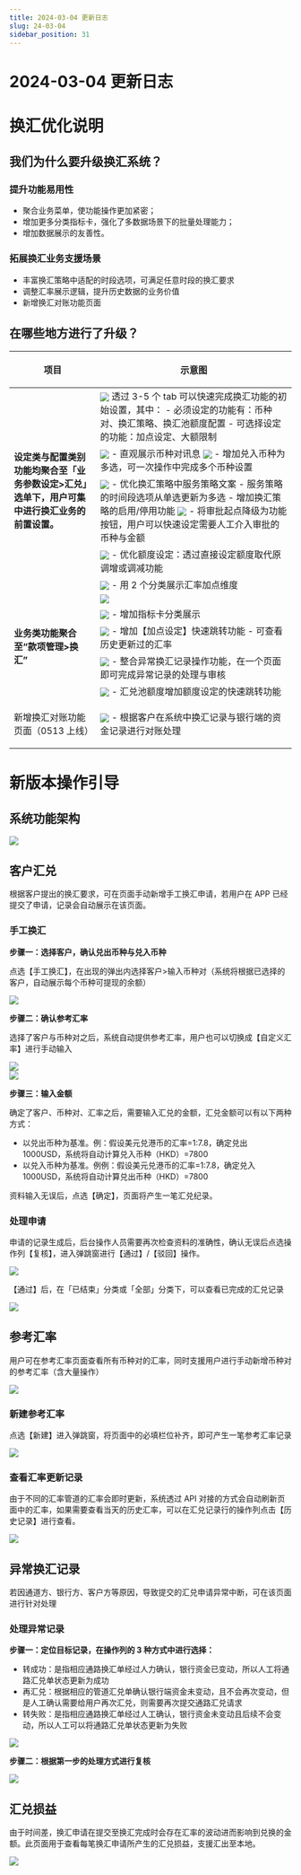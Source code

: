 ```yaml
---
title: 2024-03-04 更新日志
slug: 24-03-04
sidebar_position: 31
---
```



# 2024-03-04 更新日志

# 换汇优化说明

## 我们为什么要升级换汇系统？

### 提升功能易用性

- 聚合业务菜单，使功能操作更加紧密；
- 增加更多分类指标卡，强化了多数据场景下的批量处理能力；
- 增加数据展示的友善性。

### 拓展换汇业务支援场景

- 丰富换汇策略中适配的时段选项，可满足任意时段的换汇要求
- 调整汇率展示逻辑，提升历史数据的业务价值
- 新增换汇对账功能页面

## 在哪些地方进行了升级？

<table header_row="1">
<colgroup>
<col width="255"/>
<col width="726"/>
</colgroup>
<thead>
<tr><th><p>项目</p></th><th><p>示意图</p></th></tr>
</thead>
<tbody>
<tr><td rowspan="5"><p><b>设定类与配置类别功能均聚合至「业务参数设定&gt;汇兑」选单下，用户可集中进行换汇业务的前置设置。</b></p></td><td><img src="/assets/Vpt9bDz6XoV1FGxLgHXcySTSnJf.png" src-width="2870" src-height="1258" align="center"/>
透过 3-5 个 tab 可以快速完成换汇功能的初始设置，其中：
- 必须设定的功能有：币种对、换汇策略、换汇池额度配置
- 可选择设定的功能：加点设定、大额限制</td></tr>
<tr><td><img src="/assets/VuyjbzienoArsgxFPhrc4BqWn7e.png" src-width="2860" src-height="1324" align="center"/>
- 直观展示币种对讯息
<img src="/assets/AgjubHOD0o9s6Gxp4rjcIa9DnMd.png" src-width="2858" src-height="1294" align="center"/>
- 增加兑入币种为多选，可一次操作中完成多个币种设置</td></tr>
<tr><td><img src="/assets/Oy8dbRMxJoui0ExEYlCcsDPdnAf.gif" src-width="2116" src-height="980" align="center"/>
- 优化换汇策略中服务策略文案
- 服务策略的时间段选项从单选更新为多选
- 增加换汇策略的启用/停用功能
<img src="/assets/Q39GbopaJopjtRxAHCGcoujtnBf.png" src-width="2864" src-height="1316" align="center"/>
- 将审批起点降级为功能按钮，用户可以快速设定需要人工介入审批的币种与金额</td></tr>
<tr><td><img src="/assets/MWKVbo6jeoDf4IxDbsScm6Mcnkc.gif" src-width="2170" src-height="956" align="center"/>
- 优化额度设定：透过直接设定额度取代原调增或调减功能</td></tr>
<tr><td><img src="/assets/WqevbRd5CoiG2YxCU8EcWmQCnse.gif" src-width="2126" src-height="976" align="center"/>
- 用 2 个分类展示汇率加点维度</td></tr>
<tr><td rowspan="5"><p><b>业务类功能聚合至“款项管理&gt;换汇”</b></p></td><td><img src="/assets/KqmdbEK2yoZVRKxDvOacg6yfnNh.png" src-width="2852" src-height="1328" align="center"/></td></tr>
<tr><td><img src="/assets/WRCObptbFooDhuxMKi6cthHtnKf.png" src-width="2870" src-height="1322" align="center"/>
- 增加指标卡分类展示</td></tr>
<tr><td><img src="/assets/YBHXb0dQoodH4sx27W9csoGwnDd.gif" src-width="2132" src-height="974" align="center"/>
- 增加【加点设定】快速跳转功能
- 可查看历史更新过的汇率</td></tr>
<tr><td><img src="/assets/M4k6bwSQioMidtxlAA7cVH30nMh.png" src-width="2370" src-height="1196" align="center"/>
- 整合异常换汇记录操作功能，在一个页面即可完成异常记录的处理与审核</td></tr>
<tr><td><img src="/assets/QJG3blcwuoRlGQx9fP8ctZP8nzx.gif" src-width="2118" src-height="978" align="center"/>
- 汇兑池额度增加额度设定的快速跳转功能</td></tr>
<tr><td><p>新增换汇对账功能页面（0513 上线）</p></td><td><img src="/assets/C4DAbSkGjoJJkAxr6dlcdb8Pn3e.png" src-width="2352" src-height="1166" align="center"/>
- 根据客户在系统中换汇记录与银行端的资金记录进行对账处理</td></tr>
</tbody>
</table>

## 
## 
# 新版本操作引导

## 系统功能架构

<img src="/assets/DduYwgsglhCrW6bfjtvcU9xxnpf-board.png"/>

## 客户汇兑

根据客户提出的换汇要求，可在页面手动新增手工换汇申请，若用户在 APP 已经提交了申请，记录会自动展示在该页面。

### 手工换汇

<b>步骤一：选择客户，确认兑出币种与兑入币种</b>

点选【手工换汇】，在出现的弹出内选择客户&gt;输入币种对（系统将根据已选择的客户，自动展示每个币种可提现的余额）

<img src="/assets/Kq7xb4n8eoQIkxxKiGVcuXJ4nCc.png" src-width="3830" src-height="1854" align="center"/>

<b>步骤二：确认参考汇率</b>

选择了客户与币种对之后，系统自动提供参考汇率，用户也可以切换成【自定义汇率】进行手动输入

<div class="flex gap-3 columns-2" column-size="2">
<div class="w-[50%]" width-ratio="50">
<img src="/assets/M6jybjwk8oTi5vxsQDxcAdt1n4g.png" src-width="3328" src-height="1772" align="center"/>
</div>
<div class="w-[50%]" width-ratio="50">
<img src="/assets/TZU0bfegKozjzaxHyXtclUqWndd.png" src-width="3322" src-height="1776" align="center"/>
</div>
</div>

<b>步骤三：输入金额</b>

确定了客户、币种对、汇率之后，需要输入汇兑的金额，汇兑金额可以有以下两种方式：

- 以兑出币种为基准。例：假设美元兑港币的汇率=1:7.8，确定兑出 1000USD，系统将自动计算兑入币种（HKD）=7800
- 以兑入币种为基准。例例：假设美元兑港币的汇率=1:7.8，确定兑入 1000USD，系统将自动计算兑出币种（HKD）=7800

资料输入无误后，点选【确定】，页面将产生一笔汇兑纪录。

### 处理申请

申请的记录生成后，后台操作人员需要再次检查资料的准确性，确认无误后点选操作列【复核】，进入弹跳窗进行【通过】/【驳回】操作。

<img src="/assets/V8jubkYfjoZ9gGxVs1McxfCwnzb.png" src-width="3828" src-height="1858" align="center"/>

【通过】后，在「已结束」分类或「全部」分类下，可以查看已完成的汇兑记录

<img src="/assets/EwpabJxeBoPDePx6qZVctFSnn5c.png" src-width="3314" src-height="1052" align="center"/>

## 参考汇率

用户可在参考汇率页面查看所有币种对的汇率，同时支援用户进行手动新增币种对的参考汇率（含大量操作）

<img src="/assets/O5labPB5Fo6wIzxT8Cdc4ZSVnbg.png" src-width="3836" src-height="1860" align="center"/>

### 新建参考汇率

点选【新建】进入弹跳窗，将页面中的必填栏位补齐，即可产生一笔参考汇率记录

<img src="/assets/FddhbcyQJoPBusxbVkrcC9f5n0b.png" src-width="3828" src-height="1864" align="center"/>

### 查看汇率更新记录

由于不同的汇率管道的汇率会即时更新，系统透过 API 对接的方式会自动刷新页面中的汇率，如果需要查看当天的历史汇率，可以在汇兑记录行的操作列点击【历史记录】进行查看。

<img src="/assets/JUAIb26IOoJPp8xdgFlcDLvyn7e.png" src-width="3322" src-height="1770" align="center"/>

## 异常换汇记录

若因通道方、银行方、客户方等原因，导致提交的汇兑申请异常中断，可在该页面进行针对处理

### 处理异常记录

<b>步骤一：定位目标记录，在操作列的 3 种方式中进行选择：</b>

- 转成功：是指相应通路换汇单经过人力确认，银行资金已变动，所以人工将通路汇兑单状态更新为成功
- 再汇兑：根据相应的管道汇兑单确认银行端资金未变动，且不会再次变动，但是人工确认需要给用户再次汇兑，则需要再次提交通路汇兑请求
- 转失败：是指相应通路换汇单经过人工确认，银行资金未变动且后续不会变动，所以人工可以将通路汇兑单状态更新为失败

<img src="/assets/UHyubshqbo4l2mxMoIrczoKdncg.png" src-width="2366" src-height="1220" align="center"/>

<b>步骤二：根据第一步的处理方式进行复核</b>

<img src="/assets/CgdBbGm4AoWVzcxNRo3cF5wWnHu.png" src-width="2370" src-height="1198" align="center"/>

## 汇兑损益

由于时间差，换汇申请在提交至换汇完成时会存在汇率的波动进而影响到兑换的金额。此页面用于查看每笔换汇申请所产生的汇兑损益，支援汇出至本地。

<img src="/assets/F9pVbULOMoehLyxV3eDck5Drnad.png" src-width="2344" src-height="1210" align="center"/>

